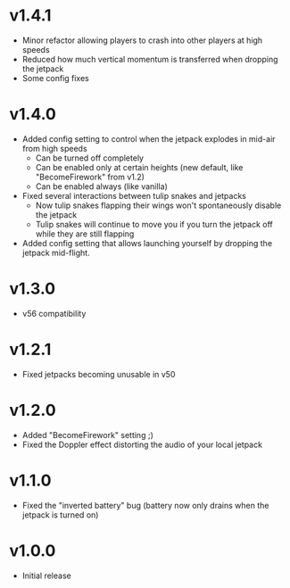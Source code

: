# v1.4.1
- Minor refactor allowing players to crash into other players at high speeds
- Reduced how much vertical momentum is transferred when dropping the jetpack
- Some config fixes
# v1.4.0
- Added config setting to control when the jetpack explodes in mid-air from high speeds
  - Can be turned off completely
  - Can be enabled only at certain heights (new default, like "BecomeFirework" from v1.2)
  - Can be enabled always (like vanilla)
- Fixed several interactions between tulip snakes and jetpacks
  - Now tulip snakes flapping their wings won't spontaneously disable the jetpack
  - Tulip snakes will continue to move you if you turn the jetpack off while they are still flapping
- Added config setting that allows launching yourself by dropping the jetpack mid-flight.
# v1.3.0
- v56 compatibility
# v1.2.1
- Fixed jetpacks becoming unusable in v50
# v1.2.0
- Added "BecomeFirework" setting ;)
- Fixed the Doppler effect distorting the audio of your local jetpack
# v1.1.0
- Fixed the "inverted battery" bug (battery now only drains when the jetpack is turned on)
# v1.0.0
- Initial release